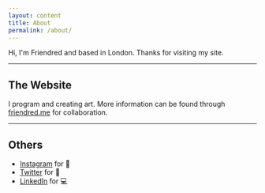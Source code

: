 ```yaml
---
layout: content
title: About
permalink: /about/
---
```

Hi, I'm Friendred and based in London. Thanks for visiting my site.


----

## The Website
I program and creating art. More information can be found through [friendred.me](http://friendred.me/) for collaboration.

----

## Others

- [Instagram](https://www.instagram.com/friend_red/) for 📸
- [Twitter](https://twitter.com/_friendred) for 🕺
- [LinkedIn](https://www.linkedin.com/in/friend-red-9a3560146/
) for 💻

